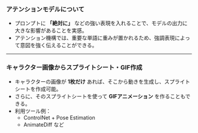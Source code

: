 ### アテンションモデルについて

- プロンプトに **「絶対に」** などの強い表現を入れることで、モデルの出力に大きな影響があることを実感。
- アテンション機構では、重要な単語に重みが置かれるため、強調表現によって意図を強く伝えることができる。

---

### キャラクター画像からスプライトシート・GIF作成

- キャラクターの画像が **1枚だけ** あれば、そこから動きを生成し、スプライトシートを作成可能。
- さらに、そのスプライトシートを使って **GIFアニメーション** を作ることもできる。
- 利用ツール例：
  - ControlNet + Pose Estimation
  - AnimateDiff など
